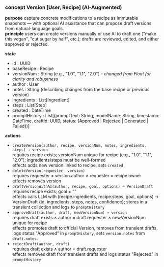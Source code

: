 ### concept Version \[User, Recipe] (AI-Augmented)

**purpose** capture concrete modifications to a recipe as immutable snapshots — with optional AI assistance that can propose draft versions from natural-language goals.\
**principle** users can create versions manually or use AI to draft one ("make this vegan", "cut sugar by half", etc.); drafts are reviewed, edited, and either approved or rejected.

**state**

*   id : UUID
*   baseRecipe : Recipe
*   versionNum : String (e.g., "1.0", "1.1", "2.0") - *changed from Float for clarity and robustness*
*   author : User
*   notes : String (describing changes from the base recipe or previous version)
*   ingredients : List\[Ingredient]
*   steps : List\[Step]
*   created : DateTime
*   promptHistory : List\[(promptText: String, modelName: String, timestamp: DateTime, draftId: UUID, status: {Approved | Rejected | Generated | Failed})]

**actions**

*   `createVersion(author, recipe, versionNum, notes, ingredients, steps) → version`\
    requires recipe exists; versionNum unique for recipe (e.g., "1.0", "1.1", "2.0"); ingredients/steps must be well-formed\
    effects adds new version linked to recipe, sets `created`
*   `deleteVersion(requester, version)`\
    requires requester = version.author ∨ requester = recipe.owner\
    effects removes version
*   `draftVersionWithAI(author, recipe, goal, options) → VersionDraft`\
    requires recipe exists; goal ≠ ""\
    effects calls LLM with (recipe.ingredients, recipe.steps, goal, options) → VersionDraft {id, ingredients, steps, notes, confidence}; stores in a transient collection and logs to `promptHistory`
*   `approveDraft(author, draft, newVersionNum) → version`\
    requires draft exists ∧ author = draft.requester ∧ newVersionNum unique for recipe\
    effects promotes draft to official Version, removes from transient drafts, logs status "Approved" in `promptHistory`, sets `version.notes` from `draft.notes`.
*   `rejectDraft(author, draft)`\
    requires draft exists ∧ author = draft.requester\
    effects removes draft from transient drafts and logs status "Rejected" in `promptHistory`
